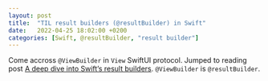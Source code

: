 ```yaml
---
layout: post
title:  "TIL result builders (@resultBuilder) in Swift"
date:   2022-04-25 18:02:00 +0200
categories: [Swift, @resultBuilder, "result builder"]
---
```

Come accross `@ViewBuilder` in `View` SwiftUI protocol. Jumped to reading post [A deep dive into Swift’s result builders](https://www.swiftbysundell.com/articles/deep-dive-into-swift-function-builders/). `@ViewBuilder` is `@resultBuilder`.
